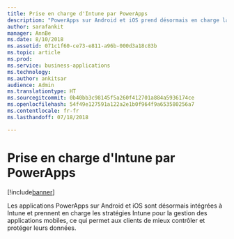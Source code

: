 ```yaml
---
title: Prise en charge d'Intune par PowerApps
description: "PowerApps sur Android et iOS prend désormais en charge la gestion des applications mobiles Intune"
author: sarafankit
manager: AnnBe
ms.date: 8/10/2018
ms.assetid: 071c1f60-ce73-e811-a96b-000d3a18c83b
ms.topic: article
ms.prod: 
ms.service: business-applications
ms.technology: 
ms.author: ankitsar
audience: Admin
ms.translationtype: HT
ms.sourcegitcommit: 0b40bb3c98145f5a260f412701a884a5936174ce
ms.openlocfilehash: 54f49e127591a122a2e1b0f964f9a653580256a7
ms.contentlocale: fr-fr
ms.lasthandoff: 07/18/2018

---
```

# <a name="powerapps-supports-intune"></a>Prise en charge d'Intune par PowerApps


[!include[banner](../../includes/banner.md)]

Les applications PowerApps sur Android et iOS sont désormais intégrées à Intune et prennent en charge les stratégies Intune pour la gestion des applications mobiles, ce qui permet aux clients de mieux contrôler et protéger leurs données.

